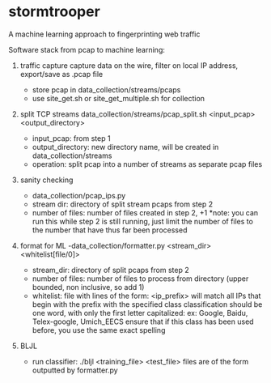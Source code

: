 stormtrooper
============

A machine learning approach to fingerprinting web traffic

Software stack from pcap to machine learning:

1) traffic capture
    capture data on the wire, filter on local IP address, export/save as .pcap file
    - store pcap in data_collection/streams/pcaps 
    - use site_get.sh or site_get_multiple.sh for collection

2) split TCP streams
    data_collection/streams/pcap_split.sh <input_pcap> <output_directory>
    - input_pcap: from step 1
    - output_directory: new directory name, will be created in data_collection/streams
    - operation: split pcap into a number of streams as separate pcap files

3) sanity checking
    - data_collection/pcap_ips.py <stream dir> <number of files>
    - stream dir: directory of split stream pcaps from step 2
    - number of files: number of files created in step 2, +1
      *note: you can run this while step 2 is still running, just limit the number of files to the number that have thus far been processed

4) format for ML
    -data_collection/formatter.py <stream_dir> <number of files> <whitelist[file/0]> <threshold packet count>
    - stream_dir: directory of split pcaps from step 2
    - number of files: number of files to process from directory (upper bounded, non inclusive, so add 1)
    - whitelist: file with lines of the form:
        <ip_prefix> <classification>
     will match all IPs that begin with the prefix with the specified class
     classification should be one word, with only the first letter capitalized:
     ex: Google, Baidu, Telex-google, Umich_EECS
     ensure that if this class has been used before, you use the same exact spelling 

5) BLJL
    - run classifier: ./bljl <training_file> <test_file>
      files are of the form outputted by formatter.py

